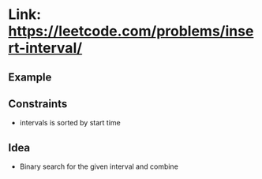 # Link: https://leetcode.com/problems/insert-interval/

## Example

## Constraints
 
- intervals is sorted by start time

## Idea

- Binary search for the given interval and combine 

